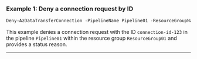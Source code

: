 ### Example 1: Deny a connection request by ID
```powershell
Deny-AzDataTransferConnection -PipelineName Pipeline01 -ResourceGroupName ResourceGroup01 -ConnectionId "connection-id-123" -StatusReason "Not authorized" -Confirm:$false
```

This example denies a connection request with the ID `connection-id-123` in the pipeline `Pipeline01` within the resource group `ResourceGroup01` and provides a status reason.

---
